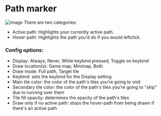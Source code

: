 # Path marker
![image](https://user-images.githubusercontent.com/52377234/183302759-365a8b06-7340-4c2b-8a9d-cf776cc1b7bf.png)
There are two categories:
- Active path: Highlights your currently active path.
- Hover-path: Highlights the path you'd do if you would leftclick.
### Config options:
- Display: Always, Never, While keybind pressed, Toggle on keybind
- Draw location(s): Game map, Minimap, Both
- Draw mode: Full path, Target tile
- Keybind: sets the keybind for the Display setting
- Main tile color: the color of the path's tiles you're going to visit
- Secondary tile color: the color of the path's tiles you're going to "skip" due to running over them
- Tile fill opacity: determines the opacity of the path's tiles
- Draw only if no active path: stops the hover-path from being drawn if there's an active path

